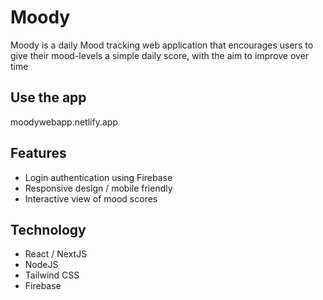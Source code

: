 # Moody

Moody is a daily Mood tracking web application that encourages users to give their mood-levels a simple daily score, with the aim to improve over time

## Use the app
moodywebapp.netlify.app

## Features
- Login authentication using Firebase
- Responsive design / mobile friendly
- Interactive view of mood scores

## Technology
- React / NextJS
- NodeJS
- Tailwind CSS
- Firebase
